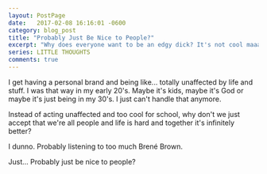 ```yaml
---
layout: PostPage
date:   2017-02-08 16:16:01 -0600
category: blog_post
title: "Probably Just Be Nice to People?"
excerpt: "Why does everyone want to be an edgy dick? It's not cool maaaaaaan"
series: LITTLE THOUGHTS
comments: true
---
```


I get having a personal brand and being like... totally unaffected by life and stuff. I was that way in my early 20's. Maybe it's kids, maybe it's God or maybe it's just being in my 30's. I just can't handle that anymore.

Instead of acting unaffected and too cool for school, why don't we just accept that we're all people and life is hard and together it's infinitely better?

I dunno. Probably listening to too much Brené Brown.

Just... Probably just be nice to people?
